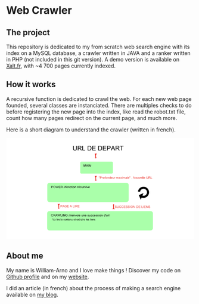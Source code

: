 
# Web Crawler 

## The project
This repository is dedicated to my from scratch web search engine with its index on a MySQL database, a crawler written in JAVA and a ranker written in PHP (not included in this git version).
A demo version is available on [Xalt.fr](https://xalt.fr/), with ~4 700 pages currently indexed.

## How it works
A recursive function is dedicated to crawl the web. For each new web page founded, several classes are instanciated. There are multiples checks to do before registering the new page into the index, like read the robot.txt file, count how many pages redirect on the current page, and much more.

Here is a short diagram to understand the crawler (written in french).

![how it works](https://raw.githubusercontent.com/Williamarnoclement/Crawler/master/schemas/wac.png)

## About me 
My name is William-Arno and I love make things ! Discover my code on [Github profile](https://github.com/Williamarnoclement) and on my [website](https://www.griffure.com).

I did an article (in french) about the process of making a search engine available on [my blog](https://blog.griffure.com/comment-jai-fait-mon-moteur-de-recherche-web/).
